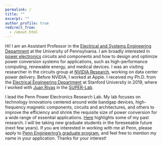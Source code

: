 ```yaml
---
permalink: /
title: ""
excerpt: ""
author_profile: true
redirect_from: 
  - /about.html
---
```


Hi! I am an Assistant Professor in the [Electrical and Systems Engineering Department](https://www.ese.upenn.edu) at the University of Pennsylvania. I am broadly interested in [power electronics](https://en.wikipedia.org/wiki/Power_electronics) circuits and components and how to design and optimize power conversion systems for applications, such as high-performance computing, renewable energy, and medical devices. I was an visiting researcher in the circuits group at [NVIDIA Research](https://www.nvidia.com/en-us/research/), working on data center power delivery. Before NVIDIA, I worked at Apple. I received my Ph.D. from the [Electrical Engineering Department](https://ee.stanford.edu) at Stanford University in 2019, where I worked with [Juan Rivas](https://profiles.stanford.edu/juan-rivas-davila) in the [SUPER-Lab](https://superlab.stanford.edu).

I lead the Penn Power Electronics Research Lab. My lab focuses on technology innovations centered around wide bandgap devices, high-frequency magnetic components, circuits and architectures, and others to improve the efficiency and shrink the requisite size of power conversion for a wide range of essential applications. [Here](https://leigupe.github.io/research/) highlights some of my past research. I will be taking new graduate students in the foreseeable future (next few years). If you are interested in working with me at Penn, please apply to [Penn Engineering’s graduate program](https://gradadm.seas.upenn.edu), and feel free to mention my name in your application. Thanks for your interest!